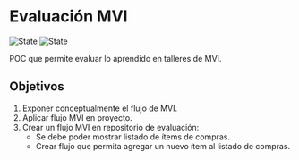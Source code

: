 # Evaluación MVI

![State](https://img.shields.io/badge/Kotlin-v1.5.31-blueviolet)
![State](https://img.shields.io/badge/Gradle-v7.3.3-blue)

POC que permite evaluar lo aprendido en talleres de MVI.

## Objetivos

1. Exponer conceptualmente el flujo de MVI.
2. Aplicar flujo MVI en proyecto.
3. Crear un flujo MVI en repositorio de evaluación:
    - Se debe poder mostrar listado de ítems de compras.
    - Crear flujo que permita agregar un nuevo ítem al listado de compras.
